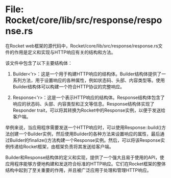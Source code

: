 # File: Rocket/core/lib/src/response/response.rs

在Rocket web框架的源代码中，Rocket/core/lib/src/response/response.rs文件的作用是定义和实现与HTTP响应有关的结构和方法。

该文件中包含了以下主要结构体：

1. Builder<'r>：这是一个用于构建HTTP响应的结构体。Builder结构体提供了一系列方法，用于设置响应的各种属性，例如状态码、头部、内容类型等。使用Builder结构体可以构建一个符合HTTP协议的完整响应。

2. Response<'r>：这是一个表示HTTP响应的结构体。Response结构体包含了响应的状态码、头部、内容类型和正文等信息。Response结构体实现了Responder trait，可以将其转换为Rocket中的Response实例，以便于发送给客户端。

举例来说，当应用程序需要发送一个HTTP响应时，可以使用Response::build()方法创建一个Builder实例，然后使用Builder的各种方法来设置响应的属性，最后通过Builder的finalize()方法构建一个Response实例。然后，可以将该Response实例传递给Rocket框架，由框架负责将其发送给客户端。

Builder和Response结构体的定义和实现，提供了一个强大且易于使用的API，使应用程序能够方便地构建和发送符合标准的HTTP响应。它们在Rocket框架的整体结构中起到了至关重要的作用，并且被广泛应用于处理和管理HTTP响应。

